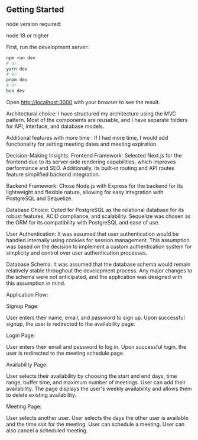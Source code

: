 ## Getting Started

node version required:

node 18 or higher

First, run the development server:

```bash
npm run dev
# or
yarn dev
# or
pnpm dev
# or
bun dev
```

Open [http://localhost:3000](http://localhost:3000) with your browser to see the result.



Architectural choice:
I have structured my architecture using the MVC pattern. Most of the components are reusable, and I have separate folders for API, interface, and database models.

Additional features with more time :
If I had more time, I would add functionality for setting meeting dates and meeting expiration.

Decision-Making Insights:
Frontend Framework: Selected Next.js for the frontend due to its server-side rendering capabilities, which improves performance and SEO. Additionally, its built-in routing and API routes feature simplified backend integration.

Backend Framework: Chose Node.js with Express for the backend for its lightweight and flexible nature, allowing for easy integration with PostgreSQL and Sequelize.

Database Choice: Opted for PostgreSQL as the relational database for its robust features, ACID compliance, and scalability. Sequelize was chosen as the ORM for its compatibility with PostgreSQL and ease of use.

User Authentication: It was assumed that user authentication would be handled internally using cookies for session management. This assumption was based on the decision to implement a custom authentication system for simplicity and control over user authentication processes.

Database Schema: It was assumed that the database schema would remain relatively stable throughout the development process. Any major changes to the schema were not anticipated, and the application was designed with this assumption in mind.


Application Flow:



Signup Page:

User enters their name, email, and password to sign up.
Upon successful signup, the user is redirected to the availability page.

Login Page:

User enters their email and password to log in.
Upon successful login, the user is redirected to the meeting schedule page.


Availability Page:

User selects their availability by choosing the start and end days, time range, buffer time, and maximum number of meetings.
User can add their availability.
The page displays the user's weekly availability and allows them to delete existing availability.


Meeting Page: 

User selects another user.
User selects the days the other user is available and the time slot for the meeting.
User can schedule a meeting.
User can also cancel a scheduled meeting.






























<!-- This is a [Next.js](https://nextjs.org/) project bootstrapped with [`create-next-app`](https://github.com/vercel/next.js/tree/canary/packages/create-next-app).

## Getting Started

First, run the development server:

```bash
npm run dev
# or
yarn dev
# or
pnpm dev
# or
bun dev
```

Open [http://localhost:3000](http://localhost:3000) with your browser to see the result.

You can start editing the page by modifying `app/page.tsx`. The page auto-updates as you edit the file.

This project uses [`next/font`](https://nextjs.org/docs/basic-features/font-optimization) to automatically optimize and load Inter, a custom Google Font.

## Learn More

To learn more about Next.js, take a look at the following resources:

- [Next.js Documentation](https://nextjs.org/docs) - learn about Next.js features and API.
- [Learn Next.js](https://nextjs.org/learn) - an interactive Next.js tutorial.

You can check out [the Next.js GitHub repository](https://github.com/vercel/next.js/) - your feedback and contributions are welcome!

## Deploy on Vercel

The easiest way to deploy your Next.js app is to use the [Vercel Platform](https://vercel.com/new?utm_medium=default-template&filter=next.js&utm_source=create-next-app&utm_campaign=create-next-app-readme) from the creators of Next.js.

Check out our [Next.js deployment documentation](https://nextjs.org/docs/deployment) for more details. -->
